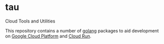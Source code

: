 # tau
Cloud Tools and Utilities

This repository contains a number of [golang](https://golang.org/) packages to
aid development on [Google Cloud Platform](https://cloud.google.com/) and
[Cloud Run](https://cloud.google.com/run).
